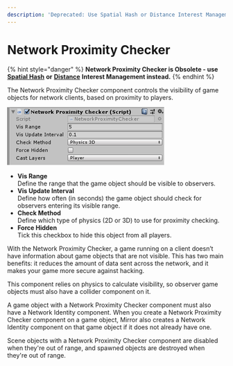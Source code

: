 ```yaml
---
description: 'Deprecated: Use Spatial Hash or Distance Interest Management instead.'
---
```


# Network Proximity Checker

{% hint style="danger" %}
**Network Proximity Checker is Obsolete - use** [**Spatial Hash**](../../interest-management/spatial-hashing.md) **or** [**Distance**](../../interest-management/distance.md) **Interest Management instead.**
{% endhint %}

The Network Proximity Checker component controls the visibility of game objects for network clients, based on proximity to players.

![](<../../../.gitbook/assets/image (38) (1).png>)

* **Vis Range**\
  &#x20;Define the range that the game object should be visible to observers.
* **Vis Update Interval**\
  &#x20;Define how often (in seconds) the game object should check for observers entering its visible range.
* **Check Method**\
  &#x20;Define which type of physics (2D or 3D) to use for proximity checking.
* **Force Hidden**\
  &#x20;Tick this checkbox to hide this object from all players.

With the Network Proximity Checker, a game running on a client doesn’t have information about game objects that are not visible. This has two main benefits: it reduces the amount of data sent across the network, and it makes your game more secure against hacking.

This component relies on physics to calculate visibility, so observer game objects must also have a collider component on it.

A game object with a Network Proximity Checker component must also have a Network Identity component. When you create a Network Proximity Checker component on a game object, Mirror also creates a Network Identity component on that game object if it does not already have one.

Scene objects with a Network Proximity Checker component are disabled when they're out of range, and spawned objects are destroyed when they're out of range.
